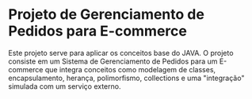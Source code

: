 # Projeto de Gerenciamento de Pedidos para E-commerce

Este projeto serve para aplicar os conceitos base do JAVA.
O projeto consiste em um Sistema de Gerenciamento de Pedidos para um E-commerce que integra conceitos como modelagem de classes, encapsulamento, herança, polimorfismo, collections e uma "integração" simulada com um serviço externo. 